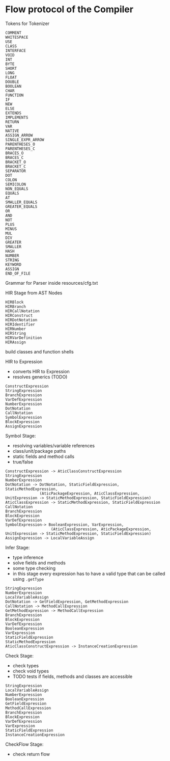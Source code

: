 # Flow protocol of the Compiler 

Tokens for Tokenizer
```
COMMENT
WHITESPACE
USE
CLASS
INTERFACE
VOID
INT
BYTE
SHORT
LONG
FLOAT
DOUBLE
BOOLEAN
CHAR
FUNCTION
IF
NEW
ELSE
EXTENDS
IMPLEMENTS
RETURN
VAR
NATIVE
ASSIGN_ARROW
SINGLE_EXPR_ARROW
PARENTHESES_O
PARENTHESES_C
BRACES_O
BRACES_C
BRACKET_O
BRACKET_C
SEPARATOR
DOT
COLON
SEMICOLON
NON_EQUALS
EQUALS
AT
SMALLER_EQUALS
GREATER_EQUALS
OR
AND
NOT
PLUS
MINUS
MUL
DIV
GREATER
SMALLER
HASH
NUMBER
STRING
KEYWORD
ASSIGN
END_OF_FILE
```
Grammar for Parser inside resources/cfg.txt

HIR Stage from AST Nodes
```
HIRBlock
HIRBranch
HIRCallNotation
HIRConstruct
HIRDotNotation
HIRIdentifier
HIRNumber
HIRString
HIRVarDefinition
HIRAssign
```

build classes and function shells


HIR to Expression
- converts HIR to Expression
- resolves generics (TODO)
```
ConstructExpression
StringExpression
BranchExpression
VarDefExpression
NumberExpression
DotNotation
CallNotation
SymbolExpression
BlockExpression
AssignExpression
```

Symbol Stage:
- resolving variables/variable references
- class/unit/package paths 
- static fields and method calls 
- true/false

```
ConstructExpression -> AticClassConstructExpression
StringExpression
NumberExpression
DotNotation -> DotNotation, StaticFieldExpression, StaticMethodExpression,
               (AticPackageExpression, AticClassExpression, UnitExpression -> StaticMethodExpression, StaticFieldExpression)
AticClassExpression -> StaticMethodExpression, StaticFieldExpression
CallNotation
BranchExpression
BlockExpression
VarDefExpression
SymbolExpression-> BooleanExpression, VarExpression, 
                    (AticClassExpression, AticPackageExpression, UnitExpression -> StaticMethodExpression, StaticFieldExpression)
AssignExpression -> LocalVariableAssign
```

Infer Stage: 
- type inference
- solve fields and methods
- some type checking
- in this stage every expression has to have a valid type that 
  can be called using `.getType`


```
StringExpression
NumberExpression
LocalVariableAssign
DotNotation -> GetFieldExpression, GetMethodExpression
CallNotation -> MethodCallExpression
GetMethodExpression -> MethodCallExpression
BranchExpression
BlockExpression
VarDefExpression
BooleanExpression 
VarExpression 
StaticFieldExpression
StaticMethodExpression
AticClassConstructExpression -> InstanceCreationExpression
```


Check Stage:
- check types
- check void types
- TODO tests if fields, methods and classes are accessible

```
StringExpression
LocalVariableAssign
NumberExpression
BooleanExpression
GetFieldExpression
MethodCallExpression
BranchExpression
BlockExpression
VarDefExpression
VarExpression
StaticFieldExpression
InstanceCreationExpression
```

CheckFlow Stage:
- check return flow 
